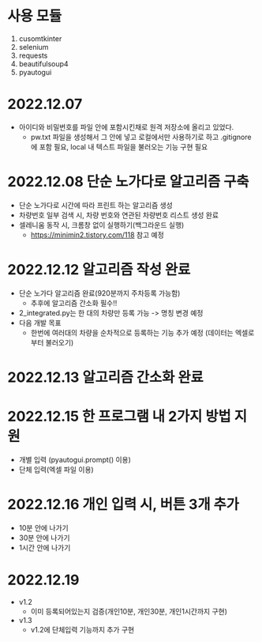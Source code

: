 # 사용 모듈
1. cusomtkinter
2. selenium
3. requests
4. beautifulsoup4
5. pyautogui

# 2022.12.07
+ 아이디와 비밀번호를 파일 안에 포함시킨채로 원격 저장소에 올리고 있었다.
    - pw.txt 파일을 생성해서 그 안에 넣고 로컬에서만 사용하기로 하고 .gitignore에 포함 필요, local 내 텍스트 파일을 불러오는 기능 구현 필요

# 2022.12.08 단순 노가다로 알고리즘 구축
+ 단순 노가다로 시간에 따라 프린트 하는 알고리즘 생성
+ 차량번호 일부 검색 시, 차량 번호와 연관된 차량번호 리스트 생성 완료
+ 셀레니움 동작 시, 크롬창 없이 실행하기(백그라운드 실행)
    - https://minimin2.tistory.com/118 참고 예정

# 2022.12.12 알고리즘 작성 완료
+ 단순 노가다 알고리즘 완료(920분까지 주차등록 가능함)
    - 추후에 알고리즘 간소화 필수!!
+ 2_integrated.py는 한 대의 차량만 등록 가능 -> 명칭 변경 예정
+ 다음 개발 목표
    - 한번에 여러대의 차량을 순차적으로 등록하는 기능 추가 예정 (데이터는 엑셀로부터 불러오기)

# 2022.12.13 알고리즘 간소화 완료

# 2022.12.15 한 프로그램 내 2가지 방법 지원
+ 개별 입력 (pyautogui.prompt() 이용)
+ 단체 입력(엑셀 파일 이용)

# 2022.12.16 개인 입력 시, 버튼 3개 추가
+ 10분 안에 나가기
+ 30분 안에 나가기
+ 1시간 안에 나가기

# 2022.12.19
+ v1.2
    - 이미 등록되어있는지 검증(개인10분, 개인30분, 개인1시간까지 구현)
+ v1.3
    - v1.2에 단체입력 기능까지 추가 구현